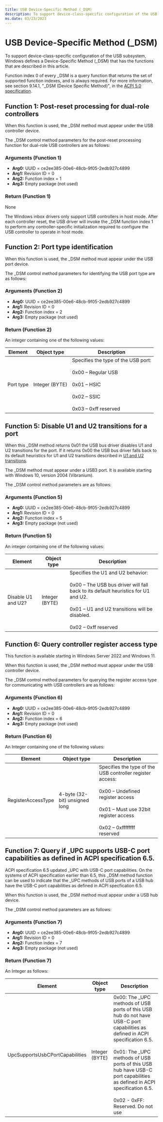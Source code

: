 ```yaml
---
title: USB Device-Specific Method (_DSM)
description: To support device-class-specific configuration of the USB subsystem, Windows defines a Device-Specific Method (_DSM) that has the functions that are described in this article.
ms.date: 03/23/2023
---
```


# USB Device-Specific Method (_DSM)

To support device-class-specific configuration of the USB subsystem, Windows defines a Device-Specific Method (_DSM) that has the functions that are described in this article.

Function index 0 of every _DSM is a query function that returns the set of supported function indexes, and is always required. For more information, see section 9.14.1, "_DSM (Device Specific Method)", in the [ACPI 5.0 specification](https://uefi.org/specifications).

## Function 1: Post-reset processing for dual-role controllers

When this function is used, the _DSM method must appear under the USB controller device.

The _DSM control method parameters for the post-reset processing function for dual-role USB controllers are as follows:

### Arguments (Function 1)

- **Arg0:** UUID = ce2ee385-00e6-48cb-9f05-2edb927c4899
- **Arg1:** Revision ID = 0
- **Arg2:** Function index = 1
- **Arg3:** Empty package (not used)

### Return (Function 1)

None

The Windows inbox drivers only support USB controllers in host mode. After each controller reset, the USB driver will invoke the _DSM function index 1 to perform any controller-specific initialization required to configure the USB controller to operate in host mode.

## Function 2: Port type identification

When this function is used, the _DSM method must appear under the USB port device.

The _DSM control method parameters for identifying the USB port type are as follows:

### Arguments (Function 2)

- **Arg0:** UUID = ce2ee385-00e6-48cb-9f05-2edb927c4899
- **Arg1:** Revision ID = 0
- **Arg2:** Function index = 2
- **Arg3:** Empty package (not used)

### Return (Function 2)

An integer containing one of the following values:

| Element | Object type | Description |
|--|--|--|
| Port type | Integer (BYTE) | Specifies the type of the USB port:<br><br>0x00 – Regular USB<br><br>0x01 – HSIC<br><br>0x02 – SSIC<br><br>0x03 – 0xff reserved |

## Function 5: Disable U1 and U2 transitions for a port

When this _DSM method returns 0x01 the USB bus driver disables U1 and U2 transitions for the port. If it returns 0x00 the USB bus driver falls back to its default heuristics for U1 and U2 transitions described in [U1 and U2 transitions](../usbcon/u1-and-u2-transitions.md).

The _DSM method must appear under a USB3 port. It is available starting with Windows 10, version 2004 (Vibranium).

The _DSM control method parameters are as follows:

### Arguments (Function 5)

- **Arg0:** UUID = ce2ee385-00e6-48cb-9f05-2edb927c4899
- **Arg1:** Revision ID = 0
- **Arg2:** Function index = 5
- **Arg3:** Empty package (not used)

### Return (Function 5)

An integer containing one of the following values:

| Element | Object type | Description |
|--|--|--|
| Disable U1 and U2? | Integer (BYTE) | Specifies the U1 and U2 behavior:<br><br>0x00 – The USB bus driver will fall back to its default heuristics for U1 and U2.<br><br>0x01 – U1 and U2 transitions will be disabled.<br><br>0x02 – 0xff reserved |

## Function 6: Query controller register access type

This function is available starting in Windows Server 2022 and Windows 11.

When this function is used, the _DSM method must appear under the USB controller device.

The _DSM control method parameters for querying the register access type for communicating with USB controllers are as follows:

### Arguments (Function 6)

- **Arg0:** UUID = ce2ee385-00e6-48cb-9f05-2edb927c4899
- **Arg1:** Revision ID = 0
- **Arg2:** Function index = 6
- **Arg3:** Empty package (not used)

### Return (Function 6)

An Integer containing one of the following values:

| Element | Object type | Description |
|--|--|--|
| RegisterAccessType | 4-byte (32-bit) unsigned long | Specifies the type of the USB controller register access:<br><br>0x00 – Undefined register access<br><br>0x01 – Must use 32bit register access<br><br>0x02 – 0xffffffff reserved |

## Function 7: Query if _UPC supports USB-C port capabilities as defined in ACPI specification 6.5.

ACPI specification 6.5 updated _UPC with USB-C port capabilities. On the systems of ACPI specification earlier than 6.5, this _DSM method function can be used to indicate that the _UPC methods of USB ports of a USB hub have the USB-C port capabilities as defined in ACPI specfication 6.5.

When this function is used, the _DSM method must appear under a USB hub device.

The _DSM control method parameters are as follows:

### Arguments (Function 7)

- **Arg0:** UUID = ce2ee385-00e6-48cb-9f05-2edb927c4899
- **Arg1:** Revision ID = 0
- **Arg2:** Function index = 7
- **Arg3:** Empty package (not used)

### Return (Function 7)

An Integer as follows:

| Element | Object type | Description |
|--|--|--|
| UpcSupportsUsbCPortCapabilities | Integer (BYTE) | 0x00: The _UPC methods of USB ports of this USB hub do not have USB-C port capabilities as defined in ACPI specification 6.5.<br><br>0x01: The _UPC methods of USB ports of this USB hub have USB-C port capabilities as defined in ACPI specification 6.5.<br><br>0x02 - 0xFF: Reserved. Do not use |


